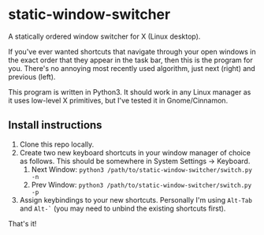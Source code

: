 # static-window-switcher
A statically ordered window switcher for X (Linux desktop).

If you've ever wanted shortcuts that navigate through your open windows in the
exact order that they appear in the task bar, then this is the program for you.
There's no annoying most recently used algorithm, just next (right) and previous
(left).

This program is written in Python3.  It should work in any Linux manager as it
uses low-level X primitives, but I've tested it in Gnome/Cinnamon.

## Install instructions

1. Clone this repo locally.
2. Create two new keyboard shortcuts in your window manager of choice as
   follows.  This should be somewhere in System Settings -> Keyboard.
    1. Next Window:  `python3 /path/to/static-window-switcher/switch.py -n`
    2. Prev Window:  `python3 /path/to/static-window-switcher/switch.py -p`
3. Assign keybindings to your new shortcuts.  Personally I'm using ` Alt-Tab `
   and `` Alt-` `` (you may need to unbind the existing shortcuts first).

That's it!
